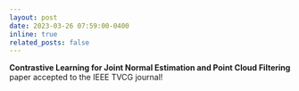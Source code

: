 ```yaml
---
layout: post
date: 2023-03-26 07:59:00-0400
inline: true
related_posts: false
---
```


**Contrastive Learning for Joint Normal Estimation and Point Cloud Filtering** paper accepted to the IEEE TVCG journal!
